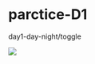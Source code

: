 
# parctice-D1
day1-day-night/toggle

![](https://user-images.githubusercontent.com/81076120/120327505-6bcc8c00-c31c-11eb-94c6-f0d9d4d4846a.gif)
